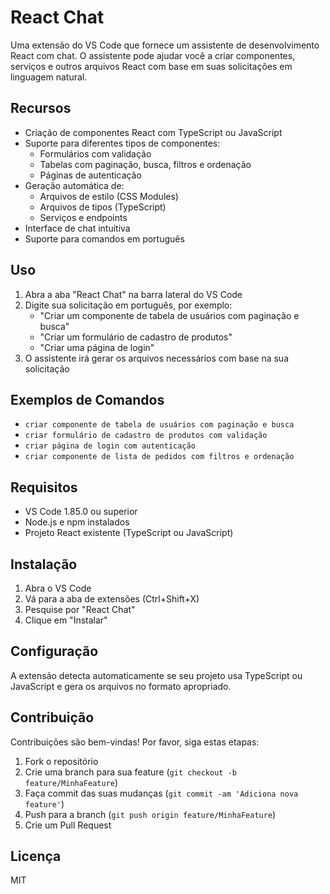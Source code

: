 # React Chat

Uma extensão do VS Code que fornece um assistente de desenvolvimento React com chat. O assistente pode ajudar você a criar componentes, serviços e outros arquivos React com base em suas solicitações em linguagem natural.

## Recursos

- Criação de componentes React com TypeScript ou JavaScript
- Suporte para diferentes tipos de componentes:
  - Formulários com validação
  - Tabelas com paginação, busca, filtros e ordenação
  - Páginas de autenticação
- Geração automática de:
  - Arquivos de estilo (CSS Modules)
  - Arquivos de tipos (TypeScript)
  - Serviços e endpoints
- Interface de chat intuitiva
- Suporte para comandos em português

## Uso

1. Abra a aba "React Chat" na barra lateral do VS Code
2. Digite sua solicitação em português, por exemplo:
   - "Criar um componente de tabela de usuários com paginação e busca"
   - "Criar um formulário de cadastro de produtos"
   - "Criar uma página de login"
3. O assistente irá gerar os arquivos necessários com base na sua solicitação

## Exemplos de Comandos

- `criar componente de tabela de usuários com paginação e busca`
- `criar formulário de cadastro de produtos com validação`
- `criar página de login com autenticação`
- `criar componente de lista de pedidos com filtros e ordenação`

## Requisitos

- VS Code 1.85.0 ou superior
- Node.js e npm instalados
- Projeto React existente (TypeScript ou JavaScript)

## Instalação

1. Abra o VS Code
2. Vá para a aba de extensões (Ctrl+Shift+X)
3. Pesquise por "React Chat"
4. Clique em "Instalar"

## Configuração

A extensão detecta automaticamente se seu projeto usa TypeScript ou JavaScript e gera os arquivos no formato apropriado.

## Contribuição

Contribuições são bem-vindas! Por favor, siga estas etapas:

1. Fork o repositório
2. Crie uma branch para sua feature (`git checkout -b feature/MinhaFeature`)
3. Faça commit das suas mudanças (`git commit -am 'Adiciona nova feature'`)
4. Push para a branch (`git push origin feature/MinhaFeature`)
5. Crie um Pull Request

## Licença

MIT 